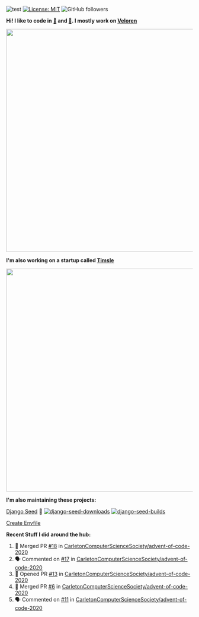 ![test](https://hits.seeyoufarm.com/api/count/incr/badge.svg?url=https://github.com/AngelOnFira)
[![License: MIT](https://img.shields.io/badge/License-MIT-yellow.svg)](https://opensource.org/licenses/MIT)
![GitHub followers](https://img.shields.io/github/followers/angelonfira?style=social)

**Hi! I like to code in [:crab:](https://www.rust-lang.org/) and [:snake:](https://www.python.org/). I mostly work on [Veloren](https://veloren.net)**

<p align="center">
  <img width="600" src="https://media.discordapp.net/attachments/444005079410802699/730566298073038949/rsz_5f0656b6aa176.png">
</p>

**I'm also working on a startup called [Timsle](https://timsle.com)**

<p align="center">
  <img width="600" src="https://media.discordapp.net/attachments/444005079410802699/730566842674053130/rsz_5f0657242abb4.png">
</p>

**I'm also maintaining these projects:**

[Django Seed](https://github.com/Brobin/django-seed)
:seedling:
[![django-seed-downloads](https://pepy.tech/badge/django-seed)](https://pepy.tech/project/django-seed)
[![django-seed-builds](https://github.com/Brobin/django-seed/workflows/Test/badge.svg)](https://github.com/Brobin/django-seed)

[Create Envfile](https://github.com/SpicyPizza/create-envfile)

**Recent Stuff I did around the hub:**

<!--START_SECTION:activity-->
1. 🎉 Merged PR [#18](https://github.com/CarletonComputerScienceSociety/advent-of-code-2020/pull/18) in [CarletonComputerScienceSociety/advent-of-code-2020](https://github.com/CarletonComputerScienceSociety/advent-of-code-2020)
2. 🗣 Commented on [#17](https://github.com/CarletonComputerScienceSociety/advent-of-code-2020/issues/17) in [CarletonComputerScienceSociety/advent-of-code-2020](https://github.com/CarletonComputerScienceSociety/advent-of-code-2020)
3. 💪 Opened PR [#13](https://github.com/CarletonComputerScienceSociety/advent-of-code-2020/pull/13) in [CarletonComputerScienceSociety/advent-of-code-2020](https://github.com/CarletonComputerScienceSociety/advent-of-code-2020)
4. 🎉 Merged PR [#6](https://github.com/CarletonComputerScienceSociety/advent-of-code-2020/pull/6) in [CarletonComputerScienceSociety/advent-of-code-2020](https://github.com/CarletonComputerScienceSociety/advent-of-code-2020)
5. 🗣 Commented on [#11](https://github.com/CarletonComputerScienceSociety/advent-of-code-2020/issues/11) in [CarletonComputerScienceSociety/advent-of-code-2020](https://github.com/CarletonComputerScienceSociety/advent-of-code-2020)
<!--END_SECTION:activity-->
